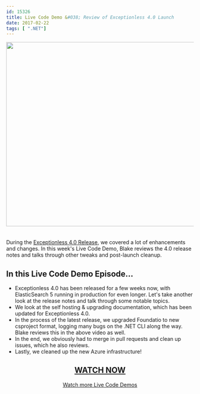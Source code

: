 ```yaml
---
id: 15326
title: Live Code Demo &#038; Review of Exceptionless 4.0 Launch
date: 2017-02-22
tags: [ ".NET"]
---
```

[<img loading="lazy" class="aligncenter size-large wp-image-15327" style="margin-bottom: 20px;" src="/assets/170221-live-code-review-header-1024x538.jpg" alt="" width="940" height="494" data-id="15327" srcset="/assets/170221-live-code-review-header-1024x538.jpg 1024w, /assets/170221-live-code-review-header-300x158.jpg 300w, /assets/170221-live-code-review-header-768x403.jpg 768w, /assets/170221-live-code-review-header.jpg 1200w" sizes="(max-width: 940px) 100vw, 940px" />](https://www.liveedu.tv/niemyjski/videos/bG9BO-exceptionless-weekly-demo-2-6-17-3)

During the [Exceptionless 4.0 Release](/exceptionless-4-0/), we covered a lot of enhancements and changes. In this week's Live Code Demo, Blake reviews the 4.0 release notes and talks through other tweaks and post-launch cleanup.<!--more-->

## In this Live Code Demo Episode...

* Exceptionless 4.0 has been released for a few weeks now, with ElasticSearch 5 running in production for even longer. Let's take another look at the release notes and talk through some notable topics.
* We look at the self hosting & upgrading documentation, which has been updated for Exceptionless 4.0.
* In the process of the latest release, we upgraded Foundatio to new csproject format, logging many bugs on the .NET CLI along the way. Blake reviews this in the above video as well.
* In the end, we obviously had to merge in pull requests and clean up issues, which he also reviews.
* Lastly, we cleaned up the new Azure infrastructure!

<h2 style="text-align: center;">
  <a href="https://www.liveedu.tv/niemyjski/videos/bG9BO-exceptionless-weekly-demo-2-6-17-3">WATCH NOW</a>
</h2>

<p style="text-align: center;">
  <a href="/category/live-coding/">Watch more Live Code Demos</a>
</p>
